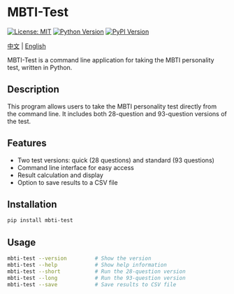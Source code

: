 # MBTI-Test

[![License: MIT](https://img.shields.io/badge/License-MIT-green.svg)](https://opensource.org/licenses/MIT) [![Python Version](https://img.shields.io/badge/Python-3.8%2B-blue)](https://www.python.org/) [![PyPI Version](https://img.shields.io/pypi/v/mbti-test.svg)](https://pypi.org/project/mbti-test/)

[中文](README_zh.md) | [English](README.md)

MBTI-Test is a command line application for taking the MBTI personality test, written in Python.

## Description

This program allows users to take the MBTI personality test directly from the command line. It includes both 28-question and 93-question versions of the test.

## Features

- Two test versions: quick (28 questions) and standard (93 questions)
- Command line interface for easy access
- Result calculation and display
- Option to save results to a CSV file

## Installation

```bash
pip install mbti-test
```

## Usage

```bash
mbti-test --version         # Show the version
mbti-test --help            # Show help information
mbti-test --short           # Run the 28-question version
mbti-test --long            # Run the 93-question version
mbti-test --save            # Save results to CSV file
```

